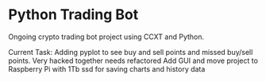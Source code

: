 # Python Trading Bot

Ongoing crypto trading bot project using CCXT and Python.

Current Task:
  Adding pyplot to see buy and sell points and missed buy/sell points. 
  Very hacked together needs refactored 
  Add GUI and move project to Raspberry Pi with 1Tb ssd for saving charts and history data
  
